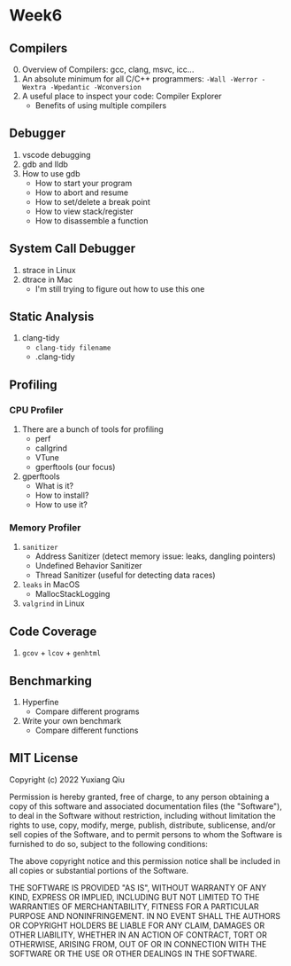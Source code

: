 # Week6

## Compilers

0. Overview of Compilers: gcc, clang, msvc, icc...
1. An absolute minimum for all C/C++ programmers: `-Wall -Werror -Wextra -Wpedantic -Wconversion`
2. A useful place to inspect your code: Compiler Explorer
    - Benefits of using multiple compilers

## Debugger

1. vscode debugging
2. gdb and lldb
3. How to use gdb
    - How to start your program
    - How to abort and resume
    - How to set/delete a break point
    - How to view stack/register
    - How to disassemble a function

## System Call Debugger

1. strace in Linux
2. dtrace in Mac
    - I'm still trying to figure out how to use this one

## Static Analysis

1. clang-tidy
    - `clang-tidy filename`
    - .clang-tidy

## Profiling

### CPU Profiler

1. There are a bunch of tools for profiling
    - perf
    - callgrind
    - VTune
    - gperftools (our focus)
2. gperftools
    - What is it?
    - How to install?
    - How to use it?

### Memory Profiler

1. `sanitizer`
    - Address Sanitizer (detect memory issue: leaks, dangling pointers)
    - Undefined Behavior Sanitizer
    - Thread Sanitizer (useful for detecting data races)
2. `leaks` in MacOS
    - MallocStackLogging
3. `valgrind` in Linux

## Code Coverage

1. `gcov` + `lcov` + `genhtml`

## Benchmarking

1. Hyperfine
    - Compare different programs
2. Write your own benchmark
    - Compare different functions

## MIT License

Copyright (c) 2022 Yuxiang Qiu

Permission is hereby granted, free of charge, to any person obtaining a copy
of this software and associated documentation files (the "Software"), to deal
in the Software without restriction, including without limitation the rights
to use, copy, modify, merge, publish, distribute, sublicense, and/or sell
copies of the Software, and to permit persons to whom the Software is
furnished to do so, subject to the following conditions:

The above copyright notice and this permission notice shall be included in all
copies or substantial portions of the Software.

THE SOFTWARE IS PROVIDED "AS IS", WITHOUT WARRANTY OF ANY KIND, EXPRESS OR
IMPLIED, INCLUDING BUT NOT LIMITED TO THE WARRANTIES OF MERCHANTABILITY,
FITNESS FOR A PARTICULAR PURPOSE AND NONINFRINGEMENT. IN NO EVENT SHALL THE
AUTHORS OR COPYRIGHT HOLDERS BE LIABLE FOR ANY CLAIM, DAMAGES OR OTHER
LIABILITY, WHETHER IN AN ACTION OF CONTRACT, TORT OR OTHERWISE, ARISING FROM,
OUT OF OR IN CONNECTION WITH THE SOFTWARE OR THE USE OR OTHER DEALINGS IN THE
SOFTWARE.